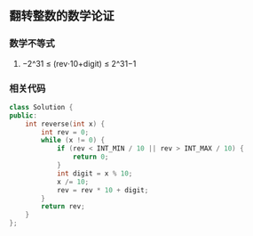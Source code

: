 ## **翻转整数的数学论证**

### **数学不等式**
1. −2^31 ≤ (rev⋅10+digit) ≤ 2^31−1

### **相关代码**
```C++
class Solution {
public:
    int reverse(int x) {
        int rev = 0;
        while (x != 0) {
            if (rev < INT_MIN / 10 || rev > INT_MAX / 10) {
                return 0;
            }
            int digit = x % 10;
            x /= 10;
            rev = rev * 10 + digit;
        }
        return rev;
    }
};
```